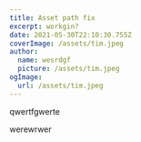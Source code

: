 ```yaml
---
title: Asset path fix
excerpt: workgin?
date: 2021-05-30T22:10:30.755Z
coverImage: /assets/tim.jpeg
author:
  name: wesrdgf
  picture: /assets/tim.jpeg
ogImage:
  url: /assets/tim.jpeg
---
```

qwertfgwerte



werewrwer